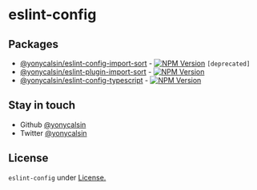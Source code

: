 # eslint-config

## Packages

- [@yonycalsin/eslint-config-import-sort](https://github.com/yonycalsin/eslint-config/tree/main/packages/eslint-config-import-sort) - [![NPM Version](https://img.shields.io/npm/v/@yonycalsin/eslint-config-import-sort)](https://www.npmjs.com/package/@yonycalsin/eslint-config-import-sort) `[deprecated]`
- [@yonycalsin/eslint-plugin-import-sort](https://github.com/yonycalsin/eslint-config/tree/main/packages/eslint-plugin-import-sort) - [![NPM Version](https://img.shields.io/npm/v/@yonycalsin/eslint-plugin-import-sort)](https://www.npmjs.com/package/@yonycalsin/eslint-plugin-import-sort)
- [@yonycalsin/eslint-config-typescript](https://github.com/yonycalsin/eslint-config/tree/main/packages/eslint-config-typescript) - [![NPM Version](https://img.shields.io/npm/v/@yonycalsin/eslint-config-typescript)](https://www.npmjs.com/package/@yonycalsin/eslint-config-typescript)

## Stay in touch

- Github [@yonycalsin](https://github.com/yonycalsin)
- Twitter [@yonycalsin](https://twitter.com/yonycalsin)

## License

`eslint-config` under [License.](LICENSE)

